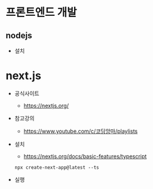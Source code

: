 # 프론트엔드 개발

## nodejs
* 설치


# next.js

* 공식사이트
  - https://nextjs.org/
  
* 참고강의
  - https://www.youtube.com/c/코딩앙마/playlists
  
* 설치
  - https://nextjs.org/docs/basic-features/typescript
       
  ```console
  npx create-next-app@latest --ts
  ```
  
* 실행
  
  
